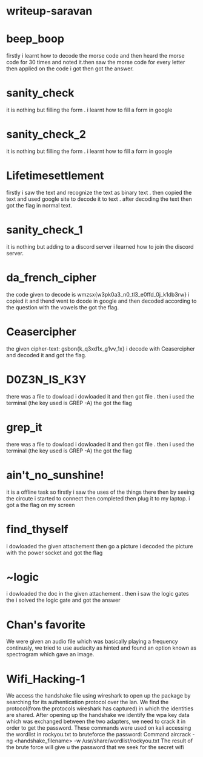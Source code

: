 # writeup-saravan

# beep_boop
firstly i learnt how to decode the morse code and 
then heard the morse code for 30 times and
noted it.then saw the morse code for every letter then applied on the code i got 
then got the answer.

#  sanity_check
it is nothing but filling the form .
i learnt how to fill a form in google

# sanity_check_2
it is nothing but filling the form .
i learnt how to fill a form in google

# Lifetimesettlement
firstly i saw the text and recognize the text as binary text .
then copied the text and used google site to decode it to text .
after decoding the text then got the flag in normal text.

# sanity_check_1
it is nothing but adding to a discord server 
i learned how to join the discord server.

# da_french_cipher
the code given to decode is wmzsx{w3pk0a3_n0_tl3_e0ffd_0j_k1db3rw}
i copied it and thend went to dcode in google and then decoded according to the question with the vowels
the got the flag.

# Ceasercipher
the given cipher-text: gsbon{k_q3xd1x_g1vv_1x}
i decode with Ceasercipher and decoded it and got the flag.

# D0Z3N_IS_K3Y
there was a file to dowload i dowloaded it and then got file .
then i used the terminal (the key used is GREP -A)
the got the flag

# grep_it
there was a file to dowload i dowloaded it and then got file .
then i used the terminal (the key used is GREP -A)
the got the flag

# ain't_no_sunshine!
it is a offline task so firstly i saw the uses of the things there 
then by seeing the circute i started to connect then completed then plug it to my laptop.
i got a the flag on my screen 

# find_thyself
i dowloaded the given attachement then go a picture 
i decoded the picture with the power socket and got the flag

# ~logic
i dowloaded the doc in the given attachement .
then i saw the logic gates 
the i solved the logic gate and got the answer

# Chan's favorite
We were given an audio file which was basically playing a frequency continusly,
we tried to use audacity as hinted and found an option known as spectrogram which gave an image.

# Wifi_Hacking-1
We access the handshake file using wireshark to open up the package by searching for its authentication protocol over the lan.
We find the protocol(from the protocols wireshark has captured) in which the identities are shared.
After opening up the handshake we identify the wpa key data which was exchanged between the two adapters, we need to crack it in order to get the          password.
These commands were used on kali accessing the wordlist in rockyou.txt to bruteforce the password:
Command aircrack -ng <handshake_filename> -w /usr/share/wordlist/rockyou.txt
The result of the brute force will give u the password that we seek for the secret wifi






